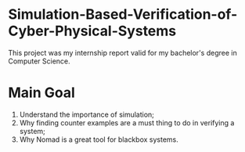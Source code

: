 # Simulation-Based-Verification-of-Cyber-Physical-Systems

This project was my internship report valid for my bachelor's degree in Computer Science.

# Main Goal

  1. Understand the importance of simulation;
  2. Why finding counter examples are a must thing to do in verifying a system;
  3. Why Nomad is a great tool for blackbox systems. 
